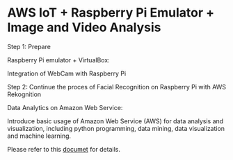 # AWS IoT + Raspberry Pi Emulator + Image and Video Analysis

Step 1: Prepare

Raspberry Pi emulator + VirtualBox:

Integration of WebCam with Raspberry Pi

Step 2: Continue the proces of Facial Recognition on Raspberry Pi with AWS Rekognition

Data Analytics on Amazon Web Service:

Introduce basic usage of Amazon Web Service (AWS) for data analysis and visualization, including python programming, data mining, data visualization and machine learning.

Please refer to this [documet](https://github.com/groovyxw/IoT/blob/main/AWS%20IoT%20%2B%20Raspberry%20Pi%20Emulator%20%2B%20Image%20and%20Video%20Analysis/ee517_week12_hw1_FacialRekgnition_19634.pdf) for details.
